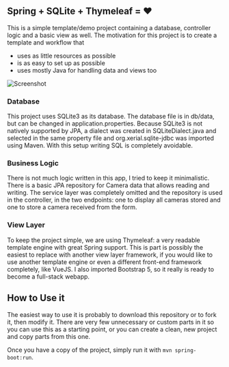 ## Spring + SQLite + Thymeleaf = :heart:

This is a simple template/demo project containing a database, controller logic and a basic view as well.
The motivation for this project is to create a template and workflow that
- uses as little resources as possible
- is as easy to set up as possible
- uses mostly Java for handling data and views too

![Screenshot](https://github.com/szabodanika/spring-sqlite-webapp-demo/blob/master/screenshot.jpg)

### Database

This project uses SQLite3 as its database. The database file is in db/data, but can be changed in application.properties.
Because SQLite3 is not natively supported by JPA, a dialect was created in SQLiteDialect.java and selected in the
same property file and org.xerial.sqlite-jdbc was imported using Maven. With this setup writing SQL is completely
avoidable.

### Business Logic

There is not much logic written in this app, I tried to keep it minimalistic. There is a basic JPA repository for
Camera data that allows reading and writing. The service layer was completely omitted and the repository is used in
the controller, in the two endpoints: one to display all cameras stored and one to store a camera received from the
form. 

### View Layer

To keep the project simple, we are using Thymeleaf: a very readable template engine with great Spring support. This
is part is possibly the easiest to replace with another view layer framework, if you would like to use another
template engine or even a different front-end framework completely, like VueJS. I also imported Bootstrap 5, so it
 really is ready to become a full-stack webapp.

## How to Use it

The easiest way to use it is probably to download this repository or to fork it, then modify it. There are very few
 unnecessary or custom parts in it so you can use this as a starting point, or you can create a clean, new project
  and copy parts from this one. 
  
Once you have a copy of the project, simply run it with `mvn spring-boot:run`.

